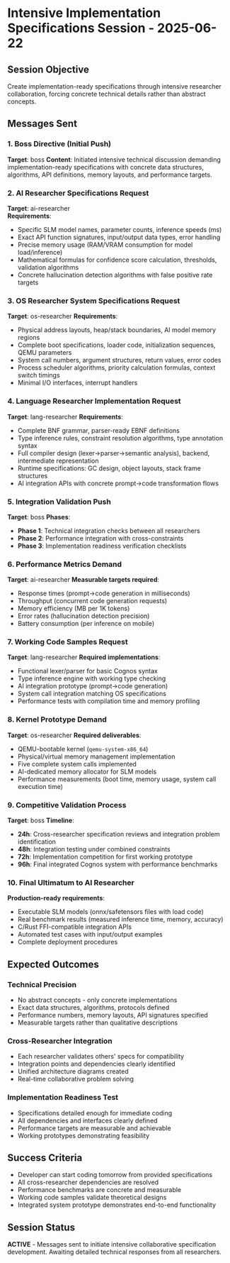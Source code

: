 # Intensive Implementation Specifications Session - 2025-06-22

## Session Objective
Create implementation-ready specifications through intensive researcher collaboration, forcing concrete technical details rather than abstract concepts.

## Messages Sent

### 1. Boss Directive (Initial Push)
**Target**: boss
**Content**: Initiated intensive technical discussion demanding implementation-ready specifications with concrete data structures, algorithms, API definitions, memory layouts, and performance targets.

### 2. AI Researcher Specifications Request
**Target**: ai-researcher  
**Requirements**:
- Specific SLM model names, parameter counts, inference speeds (ms)
- Exact API function signatures, input/output data types, error handling
- Precise memory usage (RAM/VRAM consumption for model load/inference)
- Mathematical formulas for confidence score calculation, thresholds, validation algorithms
- Concrete hallucination detection algorithms with false positive rate targets

### 3. OS Researcher System Specifications Request
**Target**: os-researcher
**Requirements**:
- Physical address layouts, heap/stack boundaries, AI model memory regions
- Complete boot specifications, loader code, initialization sequences, QEMU parameters
- System call numbers, argument structures, return values, error codes
- Process scheduler algorithms, priority calculation formulas, context switch timings
- Minimal I/O interfaces, interrupt handlers

### 4. Language Researcher Implementation Request
**Target**: lang-researcher
**Requirements**:
- Complete BNF grammar, parser-ready EBNF definitions
- Type inference rules, constraint resolution algorithms, type annotation syntax
- Full compiler design (lexer→parser→semantic analysis), backend, intermediate representation
- Runtime specifications: GC design, object layouts, stack frame structures
- AI integration APIs with concrete prompt→code transformation flows

### 5. Integration Validation Push
**Target**: boss
**Phases**:
- **Phase 1**: Technical integration checks between all researchers
- **Phase 2**: Performance integration with cross-constraints
- **Phase 3**: Implementation readiness verification checklists

### 6. Performance Metrics Demand
**Target**: ai-researcher
**Measurable targets required**:
- Response times (prompt→code generation in milliseconds)
- Throughput (concurrent code generation requests)
- Memory efficiency (MB per 1K tokens)
- Error rates (hallucination detection precision)
- Battery consumption (per inference on mobile)

### 7. Working Code Samples Request
**Target**: lang-researcher
**Required implementations**:
- Functional lexer/parser for basic Cognos syntax
- Type inference engine with working type checking
- AI integration prototype (prompt→code generation)
- System call integration matching OS specifications
- Performance tests with compilation time and memory profiling

### 8. Kernel Prototype Demand
**Target**: os-researcher
**Required deliverables**:
- QEMU-bootable kernel (`qemu-system-x86_64`)
- Physical/virtual memory management implementation
- Five complete system calls implemented
- AI-dedicated memory allocator for SLM models
- Performance measurements (boot time, memory usage, system call execution time)

### 9. Competitive Validation Process
**Target**: boss
**Timeline**:
- **24h**: Cross-researcher specification reviews and integration problem identification
- **48h**: Integration testing under combined constraints
- **72h**: Implementation competition for first working prototype
- **96h**: Final integrated Cognos system with performance benchmarks

### 10. Final Ultimatum to AI Researcher
**Production-ready requirements**:
- Executable SLM models (onnx/safetensors files with load code)
- Real benchmark results (measured inference time, memory, accuracy)
- C/Rust FFI-compatible integration APIs
- Automated test cases with input/output examples
- Complete deployment procedures

## Expected Outcomes

### Technical Precision
- No abstract concepts - only concrete implementations
- Exact data structures, algorithms, protocols defined
- Performance numbers, memory layouts, API signatures specified
- Measurable targets rather than qualitative descriptions

### Cross-Researcher Integration
- Each researcher validates others' specs for compatibility
- Integration points and dependencies clearly identified
- Unified architecture diagrams created
- Real-time collaborative problem solving

### Implementation Readiness Test
- Specifications detailed enough for immediate coding
- All dependencies and interfaces clearly defined
- Performance targets are measurable and achievable
- Working prototypes demonstrating feasibility

## Success Criteria
- Developer can start coding tomorrow from provided specifications
- All cross-researcher dependencies are resolved
- Performance benchmarks are concrete and measurable
- Working code samples validate theoretical designs
- Integrated system prototype demonstrates end-to-end functionality

## Session Status
**ACTIVE** - Messages sent to initiate intensive collaborative specification development. Awaiting detailed technical responses from all researchers.